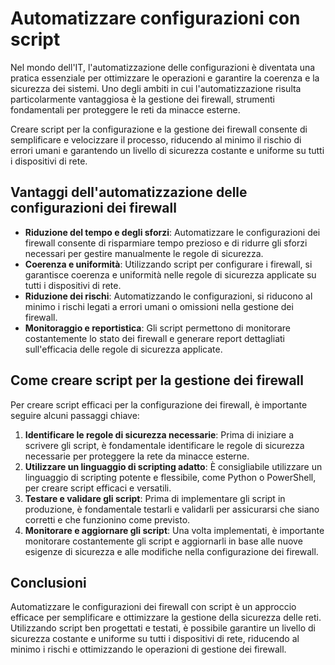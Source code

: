 # Automatizzare configurazioni con script

Nel mondo dell'IT, l'automatizzazione delle configurazioni è diventata una pratica essenziale per ottimizzare le operazioni e garantire la coerenza e la sicurezza dei sistemi. Uno degli ambiti in cui l'automatizzazione risulta particolarmente vantaggiosa è la gestione dei firewall, strumenti fondamentali per proteggere le reti da minacce esterne.

Creare script per la configurazione e la gestione dei firewall consente di semplificare e velocizzare il processo, riducendo al minimo il rischio di errori umani e garantendo un livello di sicurezza costante e uniforme su tutti i dispositivi di rete.

## Vantaggi dell'automatizzazione delle configurazioni dei firewall

- **Riduzione del tempo e degli sforzi**: Automatizzare le configurazioni dei firewall consente di risparmiare tempo prezioso e di ridurre gli sforzi necessari per gestire manualmente le regole di sicurezza.
- **Coerenza e uniformità**: Utilizzando script per configurare i firewall, si garantisce coerenza e uniformità nelle regole di sicurezza applicate su tutti i dispositivi di rete.
- **Riduzione dei rischi**: Automatizzando le configurazioni, si riducono al minimo i rischi legati a errori umani o omissioni nella gestione dei firewall.
- **Monitoraggio e reportistica**: Gli script permettono di monitorare costantemente lo stato dei firewall e generare report dettagliati sull'efficacia delle regole di sicurezza applicate.

## Come creare script per la gestione dei firewall

Per creare script efficaci per la configurazione dei firewall, è importante seguire alcuni passaggi chiave:

1. **Identificare le regole di sicurezza necessarie**: Prima di iniziare a scrivere gli script, è fondamentale identificare le regole di sicurezza necessarie per proteggere la rete da minacce esterne.
2. **Utilizzare un linguaggio di scripting adatto**: È consigliabile utilizzare un linguaggio di scripting potente e flessibile, come Python o PowerShell, per creare script efficaci e versatili.
3. **Testare e validare gli script**: Prima di implementare gli script in produzione, è fondamentale testarli e validarli per assicurarsi che siano corretti e che funzionino come previsto.
4. **Monitorare e aggiornare gli script**: Una volta implementati, è importante monitorare costantemente gli script e aggiornarli in base alle nuove esigenze di sicurezza e alle modifiche nella configurazione dei firewall.

## Conclusioni

Automatizzare le configurazioni dei firewall con script è un approccio efficace per semplificare e ottimizzare la gestione della sicurezza delle reti. Utilizzando script ben progettati e testati, è possibile garantire un livello di sicurezza costante e uniforme su tutti i dispositivi di rete, riducendo al minimo i rischi e ottimizzando le operazioni di gestione dei firewall.